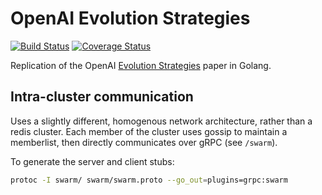 # OpenAI Evolution Strategies
[![Build Status](https://travis-ci.org/cshenton/evolution.svg?branch=master)](https://travis-ci.org/cshenton/evolution)
[![Coverage Status](https://coveralls.io/repos/github/cshenton/evolution/badge.svg?branch=master)](https://coveralls.io/github/cshenton/evolution?branch=master)

Replication of the OpenAI [Evolution Strategies](https://blog.openai.com/evolution-strategies/) paper in Golang.


## Intra-cluster communication

Uses a slightly different, homogenous network architecture, rather than a redis
cluster. Each member of the cluster uses gossip to maintain a memberlist, then
directly communicates over gRPC (see `/swarm`).

To generate the server and client stubs:

```bash
protoc -I swarm/ swarm/swarm.proto --go_out=plugins=grpc:swarm
```
